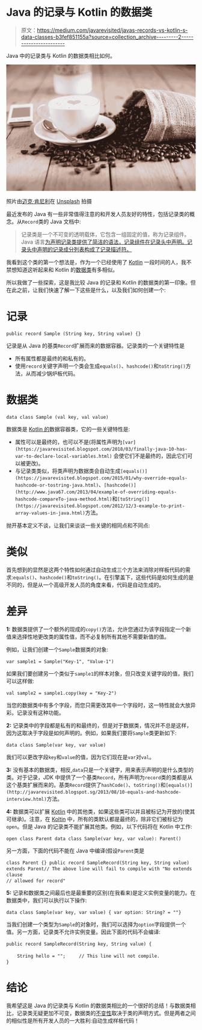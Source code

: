 # Java 的记录与 Kotlin 的数据类

> 原文：<https://medium.com/javarevisited/javas-records-vs-kotlin-s-data-classes-b3fef851155a?source=collection_archive---------2----------------------->

Java 中的记录类与 Kotlin 的数据类相比如何。

![](img/151a090e8aedde03b12d5d96612f949d.png)

照片由[迈克·肯尼利](https://unsplash.com/@asthetik?utm_source=unsplash&utm_medium=referral&utm_content=creditCopyText)在 [Unsplash](https://unsplash.com/s/photos/java?utm_source=unsplash&utm_medium=referral&utm_content=creditCopyText) 拍摄

最近发布的 Java 有一些非常值得注意的和开发人员友好的特性，包括记录类的概念。从`Record`类的 Java 文档中:

> 记录类是一个不可变的透明载体，它包含一组固定的值，称为记录组件。Java 语言[为声明记录类提供了简洁的语法，记录组件在记录头中声明。记录头中声明的记录成分列表构成了记录描述符。](/javarevisited/python-or-java-which-programming-language-beginners-should-learn-in-2020-de992b2650ec)

我看到这个类的第一个想法是，作为一个已经使用了 [Kotlin](/javarevisited/top-5-courses-to-learn-kotlin-in-2020-dfc3fa7706d8?source=---------16------------------) 一段时间的人，我不禁想知道这听起来和 Kotlin 的[数据类](https://kotlinlang.org/docs/reference/data-classes.html)有多相似。

所以我做了一些探索，这是我比较 Java 的记录和 Kotlin 的数据类的第一印象。但在此之前，让我们快速了解一下这些是什么，以及我们如何创建一个:

# 记录

```
public record Sample (String key, String value) {}
```

记录是从 Java 的基类`Record`扩展而来的数据容器。记录类的一个关键特性是

*   所有属性都是最终的和私有的。
*   使用`record`关键字声明一个类会生成`equals()`、`hashcode()`和`toString()`方法，从而减少锅炉板代码。

# 数据类

```
data class Sample (val key, val value)
```

数据类是 [Kotlin 的](/javarevisited/7-free-courses-to-learn-kotlin-in-2020-327c3872c1e1?source=collection_home---4------2-----------------------)数据容器类，它的一些关键特性是:

*   属性可以是最终的，也可以不是(将属性声明为`[var](https://javarevisited.blogspot.com/2018/03/finally-java-10-has-var-to-declare-local-variables.html)` [](https://javarevisited.blogspot.com/2018/03/finally-java-10-has-var-to-declare-local-variables.html)会使它们不是最终的，因此它们可以被更改)。
*   与记录类类似，将类声明为数据类会自动生成`[equals()](https://javarevisited.blogspot.com/2015/01/why-override-equals-hashcode-or-tostring-java.html)`、`[hashcode()](http://www.java67.com/2013/04/example-of-overriding-equals-hashcode-compareTo-java-method.html)`和`[toString()](https://javarevisited.blogspot.com/2012/12/3-example-to-print-array-values-in-java.html)`方法。

抛开基本定义不谈，让我们来谈谈一些关键的相同点和不同点:

# 类似

首先想到的显然是这两个特性如何通过自动生成三个方法来消除对样板代码的需求:`equals()`、`hashcode()`和`toString()`。在引擎盖下，这些代码是如何生成的是不同的，但是从一个高级开发人员的角度来看，代码是自动生成的。

# 差异

**1:** 数据类提供了一个额外的现成的`copy()`方法，允许您通过为该字段指定一个新值来选择性地更改类的属性值，而不必复制所有其他不需要新值的值。

例如，让我们创建一个`Sample`数据类的对象:

```
var sample1 = Sample("Key-1", "Value-1")
```

如果我们要创建另一个类似于`sample1`的样本对象，但只改变关键字段的值，我们可以这样做:

```
val sample2 = sample1.copy(key = "Key-2")
```

当您的数据类中有多个字段，而您只需更改其中一个字段时，这一特性就会大放异彩。记录没有这种功能。

**2:** 记录类中的字段都是私有的和最终的，但是对于数据类，情况并不总是这样，因为这取决于字段是如何声明的。例如，如果我们要将`Sample`类更新如下:

```
data class Sample(var key, var value)
```

我们可以更改字段`key`和`value`的值，因为它们现在是`var`对`val`。

**3:** 没有基本的数据类，相反,`data`只是一个关键字，用来表示声明的是什么类型的类。对于记录，JDK 中提供了一个基类`Record`，所有声明为`record`类的类都是从这个基类扩展而来的。基类`Record`提供了`hashCode()`、`toString()`和`[equals()](http://javarevisited.blogspot.sg/2013/08/10-equals-and-hashcode-interview.html)`方法。

**4:** 数据类可以扩展 [Kotlin](https://javarevisited.blogspot.com/2018/02/5-courses-to-learn-kotlin-programming-java-android.html#axzz6NpvpUald) 中的其他类，如果这些类可以并且被标记为开放的(使其可继承)。注意，在 [Koltin](https://www.java67.com/2020/05/5-free-courses-to-learn-kotlin-for-java-and-Android-developers.html) 中，所有的类默认都是最终的，除非它们被标记为`open`。但是 Java 的记录类不能扩展其他类。例如，以下代码将在 Kotlin 中工作:

```
open class Parent data class Sample(var key, var value): Parent()
```

另一方面，下面的代码不能在 Java 中编译(假设`Parent`类是

```
class Parent {} public record SampleRecord(String key, String value) extends Parent// The above line will fail to compile with "No extends clause 
// allowed for record"
```

**5:** 记录和数据类之间最后也是最重要的区别(在我看来)是定义实例变量的能力。在数据类中，我们可以执行以下操作:

```
data class Sample(var key, var value) { var option: String? = ""}
```

当我们创建一个类型为`Sample`的对象时，我们可以选择为`option`字段提供一个值。另一方面，记录类不允许实例变量。因此下面的代码不会编译:

```
public record SampleRecord(String key, String value) {

    String hello = "";     // This line will not compile.
}
```

# 结论

我希望这是 Java 的记录类与 Kotlin 的数据类相比的一个很好的总结！与数据类相比，记录类无疑更加不可变，数据类的[不变性](/javarevisited/how-to-create-an-immutable-list-list-and-map-in-java-5ac1254c128?source=---------31------------------)取决于类的声明方式。但是两者之间的相似性是所有开发人员的一大胜利:自动生成样板代码！